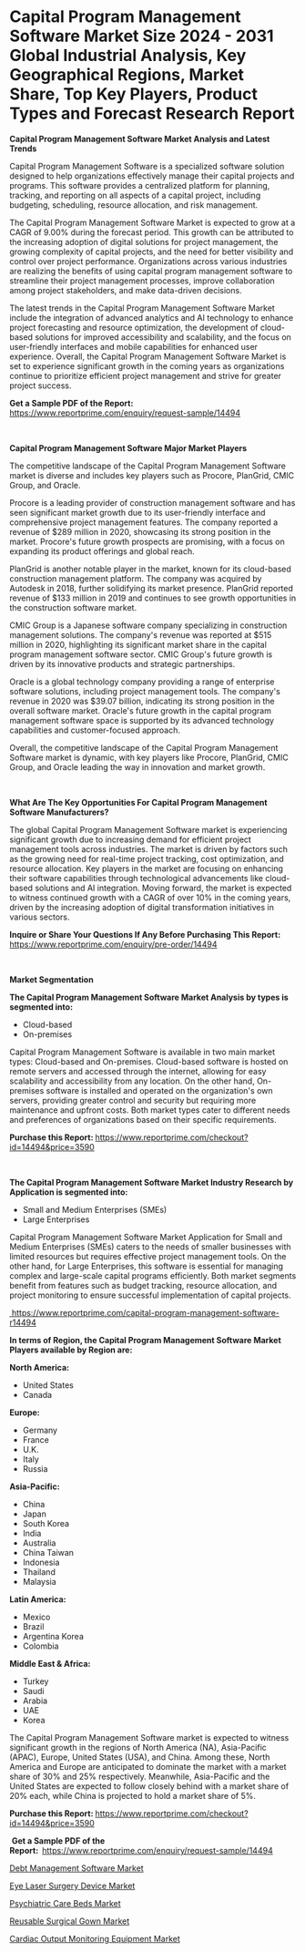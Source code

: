 <p><h1>Capital Program Management Software Market Size 2024 - 2031 Global Industrial Analysis, Key Geographical Regions, Market Share, Top Key Players, Product Types and Forecast Research Report</h1></p><p><strong>Capital Program Management Software Market Analysis and Latest Trends</strong></p>
<p><p>Capital Program Management Software is a specialized software solution designed to help organizations effectively manage their capital projects and programs. This software provides a centralized platform for planning, tracking, and reporting on all aspects of a capital project, including budgeting, scheduling, resource allocation, and risk management.</p><p>The Capital Program Management Software Market is expected to grow at a CAGR of 9.00% during the forecast period. This growth can be attributed to the increasing adoption of digital solutions for project management, the growing complexity of capital projects, and the need for better visibility and control over project performance. Organizations across various industries are realizing the benefits of using capital program management software to streamline their project management processes, improve collaboration among project stakeholders, and make data-driven decisions.</p><p>The latest trends in the Capital Program Management Software Market include the integration of advanced analytics and AI technology to enhance project forecasting and resource optimization, the development of cloud-based solutions for improved accessibility and scalability, and the focus on user-friendly interfaces and mobile capabilities for enhanced user experience. Overall, the Capital Program Management Software Market is set to experience significant growth in the coming years as organizations continue to prioritize efficient project management and strive for greater project success.</p></p>
<p><strong>Get a Sample PDF of the Report:&nbsp;</strong> <a href="https://www.reportprime.com/enquiry/request-sample/14494">https://www.reportprime.com/enquiry/request-sample/14494</a></p>
<p>&nbsp;</p>
<p><strong>Capital Program Management Software Major Market Players</strong></p>
<p><p>The competitive landscape of the Capital Program Management Software market is diverse and includes key players such as Procore, PlanGrid, CMIC Group, and Oracle. </p><p>Procore is a leading provider of construction management software and has seen significant market growth due to its user-friendly interface and comprehensive project management features. The company reported a revenue of $289 million in 2020, showcasing its strong position in the market. Procore's future growth prospects are promising, with a focus on expanding its product offerings and global reach.</p><p>PlanGrid is another notable player in the market, known for its cloud-based construction management platform. The company was acquired by Autodesk in 2018, further solidifying its market presence. PlanGrid reported revenue of $133 million in 2019 and continues to see growth opportunities in the construction software market.</p><p>CMIC Group is a Japanese software company specializing in construction management solutions. The company's revenue was reported at $515 million in 2020, highlighting its significant market share in the capital program management software sector. CMIC Group's future growth is driven by its innovative products and strategic partnerships.</p><p>Oracle is a global technology company providing a range of enterprise software solutions, including project management tools. The company's revenue in 2020 was $39.07 billion, indicating its strong position in the overall software market. Oracle's future growth in the capital program management software space is supported by its advanced technology capabilities and customer-focused approach.</p><p>Overall, the competitive landscape of the Capital Program Management Software market is dynamic, with key players like Procore, PlanGrid, CMIC Group, and Oracle leading the way in innovation and market growth.</p></p>
<p>&nbsp;</p>
<p><strong>What Are The Key Opportunities For Capital Program Management Software Manufacturers?</strong></p>
<p><p>The global Capital Program Management Software market is experiencing significant growth due to increasing demand for efficient project management tools across industries. The market is driven by factors such as the growing need for real-time project tracking, cost optimization, and resource allocation. Key players in the market are focusing on enhancing their software capabilities through technological advancements like cloud-based solutions and AI integration. Moving forward, the market is expected to witness continued growth with a CAGR of over 10% in the coming years, driven by the increasing adoption of digital transformation initiatives in various sectors.</p></p>
<p><strong>Inquire or Share Your Questions If Any Before Purchasing This Report:</strong> <a href="https://www.reportprime.com/enquiry/pre-order/14494">https://www.reportprime.com/enquiry/pre-order/14494</a></p>
<p>&nbsp;</p>
<p><strong>Market Segmentation</strong></p>
<p><strong>The Capital Program Management Software Market Analysis by types is segmented into:</strong></p>
<p><ul><li>Cloud-based</li><li>On-premises</li></ul></p>
<p><p>Capital Program Management Software is available in two main market types: Cloud-based and On-premises. Cloud-based software is hosted on remote servers and accessed through the internet, allowing for easy scalability and accessibility from any location. On the other hand, On-premises software is installed and operated on the organization's own servers, providing greater control and security but requiring more maintenance and upfront costs. Both market types cater to different needs and preferences of organizations based on their specific requirements.</p></p>
<p><strong>Purchase this Report:&nbsp;</strong><a href="https://www.reportprime.com/checkout?id=14494&price=3590">https://www.reportprime.com/checkout?id=14494&price=3590</a></p>
<p>&nbsp;</p>
<p><strong>The Capital Program Management Software Market Industry Research by Application is segmented into:</strong></p>
<p><ul><li>Small and Medium Enterprises (SMEs)</li><li>Large Enterprises</li></ul></p>
<p><p>Capital Program Management Software Market Application for Small and Medium Enterprises (SMEs) caters to the needs of smaller businesses with limited resources but requires effective project management tools. On the other hand, for Large Enterprises, this software is essential for managing complex and large-scale capital programs efficiently. Both market segments benefit from features such as budget tracking, resource allocation, and project monitoring to ensure successful implementation of capital projects.</p></p>
<p><a href="https://www.reportprime.com/capital-program-management-software-r14494">&nbsp;https://www.reportprime.com/capital-program-management-software-r14494</a></p>
<p><strong>In terms of Region, the Capital Program Management Software Market Players available by Region are:</strong></p>
<p>
    <p> <strong> North America: </strong>
        <ul>
            <li>United States</li>
            <li>Canada</li>
        </ul>
        </p> 
    <p> <strong> Europe: </strong>
        <ul>
            <li>Germany</li>
            <li>France</li>
            <li>U.K.</li>
            <li>Italy</li>
            <li>Russia</li>
        </ul>
        </p> 
    <p> <strong> Asia-Pacific: </strong>
        <ul>
            <li>China</li>
            <li>Japan</li>
            <li>South Korea</li>
            <li>India</li>
            <li>Australia</li>
            <li>China Taiwan</li>
            <li>Indonesia</li>
            <li>Thailand</li>
            <li>Malaysia</li>
        </ul>
        </p> 
    <p> <strong> Latin America: </strong>
        <ul>
            <li>Mexico</li>
            <li>Brazil</li>
            <li>Argentina Korea</li>
            <li>Colombia</li>
        </ul>
        </p> 
    <p> <strong> Middle East & Africa: </strong>
        <ul>
            <li>Turkey</li>
            <li>Saudi</li>
            <li>Arabia</li>
            <li>UAE</li>
            <li>Korea</li>
        </ul>
    </p>
    </p>
<p><p>The Capital Program Management Software market is expected to witness significant growth in the regions of North America (NA), Asia-Pacific (APAC), Europe, United States (USA), and China. Among these, North America and Europe are anticipated to dominate the market with a market share of 30% and 25% respectively. Meanwhile, Asia-Pacific and the United States are expected to follow closely behind with a market share of 20% each, while China is projected to hold a market share of 5%.</p></p>
<p><strong>Purchase this Report: </strong><a href="https://www.reportprime.com/checkout?id=14494&price=3590">https://www.reportprime.com/checkout?id=14494&price=3590</a></p>
<p>&nbsp;<strong>Get a Sample PDF of the Report:&nbsp;&nbsp;</strong><a href="https://www.reportprime.com/enquiry/request-sample/14494">https://www.reportprime.com/enquiry/request-sample/14494</a></p>
<p><strong></strong></p>
<p><p><a href="https://github.com/labibmmn112/Market-Research-Report-List-2/blob/main/debt-management-software-market.md">Debt Management Software Market</a></p><p><a href="https://medium.com/@babymorar/eye-laser-surgery-device-market-global-market-trends-and-market-forecast-2024-2031-c51065176ad7">Eye Laser Surgery Device Market</a></p><p><a href="https://medium.com/@sdonald04328/global-psychiatric-care-beds-market-trends-insights-into-growth-opportunities-and-challenges-7ad1d268ca2e">Psychiatric Care Beds Market</a></p><p><a href="https://medium.com/@madisynreinger/global-reusable-surgical-gown-market-size-share-analysis-by-product-type-by-application-by-70e2d9fc8c48">Reusable Surgical Gown Market</a></p><p><a href="https://medium.com/@soloncarter54/future-trends-in-global-cardiac-output-monitoring-equipment-market-market-insights-and-analysis-7944573d9dfc">Cardiac Output Monitoring Equipment Market</a></p></p>